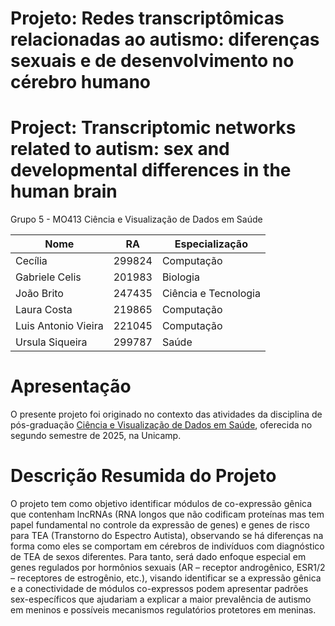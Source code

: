 # Projeto: Redes transcriptômicas relacionadas ao autismo: diferenças sexuais e de desenvolvimento no cérebro humano
# Project: Transcriptomic networks related to autism: sex and developmental differences in the human brain

Grupo 5 - MO413 Ciência e Visualização de Dados em Saúde

| Nome  | RA     | Especialização |
|-------|--------|----------------|
| Cecília | 299824 | Computação |
| Gabriele Celis | 201983 | Biologia |
| João Brito | 247435 | Ciência e Tecnologia |
| Laura Costa | 219865 | Computação |
| Luis Antonio Vieira | 221045 | Computação |
| Ursula Siqueira | 299787 | Saúde|

# Apresentação

O presente projeto foi originado no contexto das atividades da disciplina de pós-graduação [Ciência e Visualização de Dados em Saúde](https://github.com/datasci4health), oferecida no segundo semestre de 2025, na Unicamp.

# Descrição Resumida do Projeto

O projeto tem como objetivo identificar módulos de co-expressão gênica que contenham lncRNAs (RNA longos que não codificam proteínas mas tem papel fundamental no controle da expressão de genes) e genes de risco para TEA (Transtorno do Espectro Autista), observando se há diferenças na forma como eles se comportam em cérebros de indivíduos com diagnóstico de TEA de sexos diferentes. Para tanto, será dado enfoque especial em genes regulados por hormônios sexuais (AR – receptor androgênico, ESR1/2 – receptores de estrogênio, etc.), visando identificar se a expressão gênica e a conectividade de módulos co-expressos podem apresentar padrões sex-específicos que ajudariam a explicar a maior prevalência de autismo em meninos e possíveis mecanismos regulatórios protetores em meninas.
